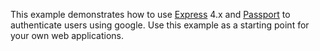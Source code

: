 This example demonstrates how to use [Express](http://expressjs.com/) 4.x and
[Passport](http://passportjs.org/) to authenticate users using google.  Use
this example as a starting point for your own web applications.

